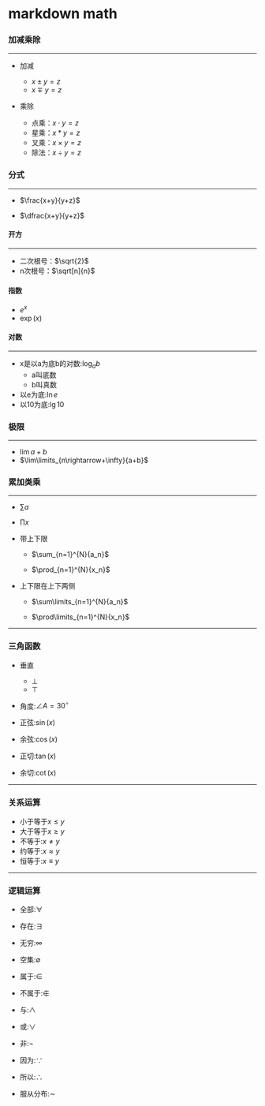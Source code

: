 # markdown math


### 加减乘除
---
- 加减
    - $x \pm y=z$
    - $x \mp y=z$

- 乘除
    - 点乘：$x \cdot y=z$
    - 星乘：$x \ast y=z$
    - 叉乘：$x \times y=z$
    - 除法：$x \div y=z$

### 分式
---
- $\frac{x+y}{y+z}$

- $\dfrac{x+y}{y+z}$

#### 开方
---
- 二次根号：$\sqrt{2}$
- n次根号：$\sqrt[n]{n}$

#### 指数
- $e^x$
- $\exp{\left( x \right)}$


#### 对数
---

- x是以a为底b的对数:$\log_{a}{b}$
    - a叫底数
    - b叫真数
- 以e为底:$\ln{e}$
- 以10为底:$\lg{10}$


### 极限 
---
- $\lim{a+b}$
- $\lim\limits_{n\rightarrow+\infty}{a+b}$

### 累加类乘
---
- $\sum{a}$
- $\prod{x}$

- 带上下限

   - $\sum_{n=1}^{N}{a_n}$

   - $\prod_{n=1}^{N}{x_n}$


- 上下限在上下两侧

   - $\sum\limits_{n=1}^{N}{a_n}$

   - $\prod\limits_{n=1}^{N}{x_n}$


---
### 三角函数
- 垂直
    - $\bot$
    - $\top$

- 角度:$\angle A = 30^\circ$

- 正弦:$\sin(x)$
- 余弦:$\cos(x)$
- 正切:$\tan(x)$
- 余切:$\cot(x)$

---
### 关系运算
- 小于等于$x \leq y$
- 大于等于$x \geq y$
- 不等于:$x \neq y$
- 约等于:$x \approx y$
- 恒等于:$x \equiv y$

---
### 逻辑运算

- 全部:$\forall$
- 存在:$\exists$

- 无穷:$\infty$
- 空集:$\emptyset$

- 属于:$\in$
- 不属于:$\notin$

- 与:$\land$
- 或:$\lor$
- 非:$\lnot$


- 因为:$\because$
- 所以:$\therefore$

- 服从分布:$\sim$


